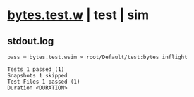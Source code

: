 # [bytes.test.w](../../../../../../tests/sdk_tests/std/bytes.test.w) | test | sim

## stdout.log
```log
pass ─ bytes.test.wsim » root/Default/test:bytes inflight

Tests 1 passed (1)
Snapshots 1 skipped
Test Files 1 passed (1)
Duration <DURATION>
```

